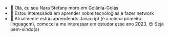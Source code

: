 - 👋 Olá, eu sou Nara Stefany moro em Goiânia-Goiás
- 👀 Estou interessada em aprender sobre tecnologias e fazer network
- 🌱 Atualmente estou aprendendo Javacript (é a minha primeira linguagem), comecei a me interessar em estudar esse ano 2023.
  😊 Seja bem-vindo(a)

<!---
Narassmartins/Narassmartins is a ✨ special ✨ repository because its `README.md` (this file) appears on your GitHub profile.
You can click the Preview link to take a look at your changes.
--->
